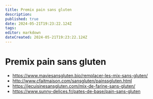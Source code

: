 ```yaml
---
title: Premix pain sans gluten
description: 
published: true
date: 2024-05-21T19:23:22.124Z
tags: 
editor: markdown
dateCreated: 2024-05-21T19:23:22.124Z
---
```


# Premix pain sans gluten

- <https://www.maviesansgluten.bio/remplacer-les-mix-sans-gluten/>
- <http://www.cfaitmaison.com/sansgluten/painssgluten.html>
- <https://jecuisinesansgluten.com/mix-de-farine-sans-gluten/>
- <https://www.sunny-delices.fr/pates-de-base/pain-sans-gluten>

